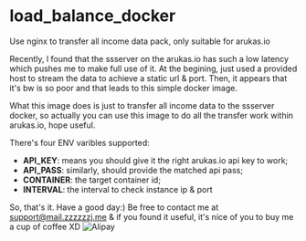 # load_balance_docker
Use nginx to transfer all income data pack, only suitable for arukas.io

Recently, l found that the ssserver on the arukas.io has such a low latency which pushes me to make full use of it. At the begining, just used a provided host to stream the data to achieve a static url & port. Then, it appears that it's bw is so poor and that leads to this simple docker image.

What this image does is just to transfer all income data to the ssserver docker, so actually you can use this image to do all the transfer work within arukas.io, hope useful.

There's four ENV varibles supported:
* **API_KEY**: means you should give it the right arukas.io api key to work;
* **API_PASS**: similarly, should provide the matched api pass;
* **CONTAINER**: the target container id;
* **INTERVAL**: the interval to check instance ip & port

So, that's it. Have a good day:)
Be free to contact me at support@mail.zzzzzzj.me & if you found it useful, it's nice of you to buy me a cup of coffee XD
![Alipay](https://blog.zzzzzzj.me/content/images/2017/04/Screenshot_20170401-215654.png)
